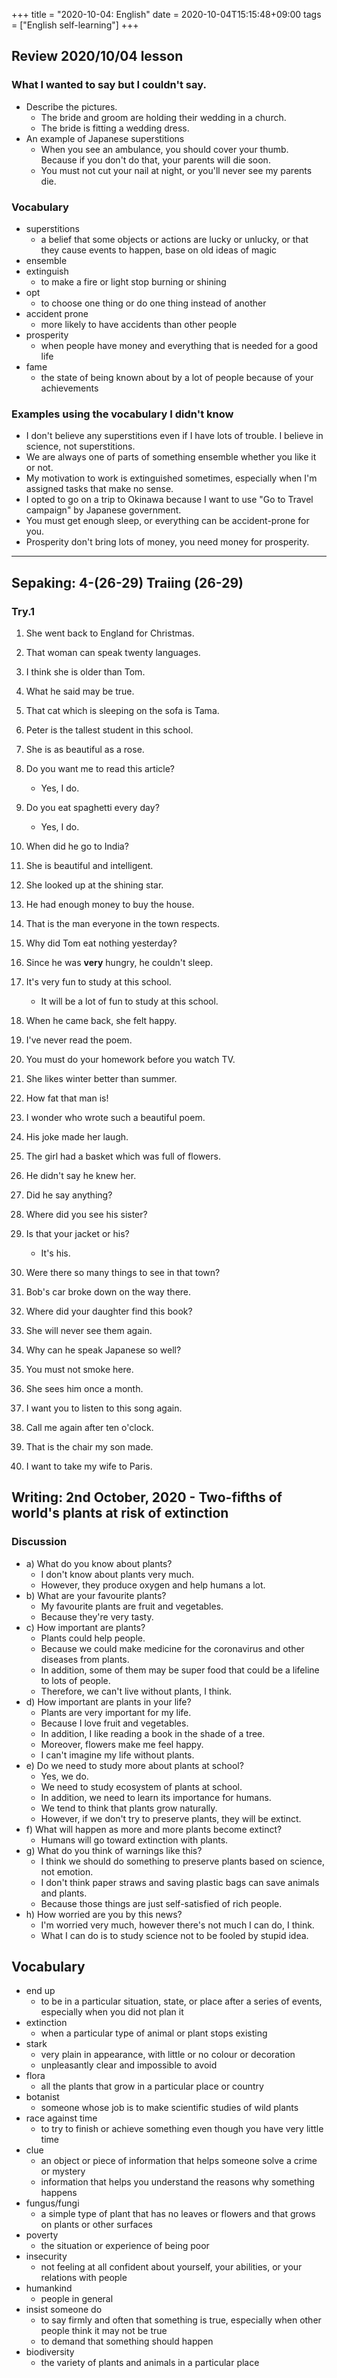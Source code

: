 +++
title =  "2020-10-04: English"
date = 2020-10-04T15:15:48+09:00
tags = ["English self-learning"]
+++
## Review 2020/10/04 lesson

### What I wanted to say but I couldn't say.

* Describe the pictures.
    - The bride and groom are holding their wedding in a church.
    - The bride is fitting a wedding dress.
* An example of Japanese superstitions
    - When you see an ambulance, you should cover your thumb. 
        Because if you don't do that, your parents will die soon.
    - You must not cut your nail at night, or you'll never see my parents die.

### Vocabulary

* superstitions
    - a belief that some objects or actions are lucky or unlucky, or that they cause events to happen, base on old ideas of magic
* ensemble
* extinguish
    - to make a fire or light stop burning or shining
* opt
    - to choose one thing or do one thing instead of another
* accident prone
    - more likely to have accidents than other people
* prosperity
    - when people have money and everything that is needed for a good life
* fame
    - the state of being known about by a lot of people because of your achievements

### Examples using the vocabulary I didn't know

* I don't believe any superstitions even if I have lots of trouble.
  I believe in science, not superstitions.
* We are always one of parts of something ensemble 
  whether you like it or not.
* My motivation to work is extinguished sometimes,
  especially when I'm assigned tasks that make no sense.
* I opted to go on a trip to Okinawa 
  because I want to use "Go to Travel campaign" by Japanese government.
* You must get enough sleep, or everything can be accident-prone for you.
* Prosperity don't bring lots of money, you need money for prosperity.

- - -

## Sepaking: 4-(26-29) Traiing (26-29)

### Try.1

1. She went back to England for Christmas.
2. That woman can speak twenty languages.
3. I think she is older than Tom.
4. What he said may be true.
5. That cat which is sleeping on the sofa is Tama.
6. Peter is the tallest student in this school.
7. She is as beautiful as a rose.
8. Do you want me to read this article?
    - Yes, I do.
9. Do you eat spaghetti every day?
    - Yes, I do.
10. When did he go to India?

1. She is beautiful and intelligent.
2. She looked up at the shining star.
3. He had enough money to buy the house.
4. That is the man everyone in the town respects. 
5. Why did Tom eat nothing yesterday?
6. Since he was **very** hungry, he couldn't sleep. 
7. It's very fun to study at this school.
    - It will be a lot of fun to study at this school.
8. When he came back, she felt happy.
9. I've never read the poem.
10. You must do your homework before you watch TV.

1. She likes winter better than summer.
2. How fat that man is!
3. I wonder who wrote such a beautiful poem.
4. His joke made her laugh.
5. The girl had a basket which was full of flowers.
6. He didn't say he knew her.
7. Did he say anything?
8. Where did you see his sister?
9. Is that your jacket or his?
    - It's his.
10. Were there so many things to see in that town?

1. Bob's car broke down on the way there.
2. Where did your daughter find this book?
3. She will never see them again.
4. Why can he speak Japanese so well?
5. You must not smoke here.
6. She sees him once a month.
7. I want you to listen to this song again.
8. Call me again after ten o'clock.
9. That is the chair my son made.
10. I want to take my wife to Paris.

## Writing: 2nd October, 2020 - Two-fifths of world's plants at risk of extinction

### Discussion

* a) What do you know about plants?
    - I don't know about plants very much.
    - However, they produce oxygen and help humans a lot.
* b) What are your favourite plants?
    - My favourite plants are fruit and vegetables.
    - Because they're very tasty.
* c) How important are plants?
    - Plants could help people.
    - Because we could make medicine for the coronavirus and other diseases from plants.
    - In addition, some of them may be super food that could be a lifeline to lots of people.
    - Therefore, we can't live without plants, I think.
* d) How important are plants in your life?
    - Plants are very important for my life.
    - Because I love fruit and vegetables.
    - In addition, I like reading a book in the shade of a tree.
    - Moreover, flowers make me feel happy.
    - I can't imagine my life without plants.
* e) Do we need to study more about plants at school?
    - Yes, we do.
    - We need to study ecosystem of plants at school.
    - In addition, we need to learn its importance for humans.
    - We tend to think that plants grow naturally.
    - However, if we don't try to preserve plants, they will be extinct.
* f) What will happen as more and more plants become extinct?
    - Humans will go toward extinction with plants.
* g) What do you think of warnings like this?
    - I think we should do something to preserve plants based on science, not emotion.
    - I don't think paper straws and saving plastic bags can save animals and plants.
    - Because those things are just self-satisfied of rich people.
* h) How worried are you by this news?
    - I'm worried very much, however there's not much I can do, I think.
    - What I can do is to study science not to be fooled by stupid idea.

## Vocabulary

* end up
    - to be in a particular situation, state, or place after a series of events, especially when you did not plan it
* extinction
    - when a particular type of animal or plant stops existing
* stark
    - very plain in appearance, with little or no colour or decoration
    - unpleasantly clear and impossible to avoid
* flora
    - all the plants that grow in a particular place or country
* botanist
    - someone whose job is to make scientific studies of wild plants
* race against time
    - to try to finish or achieve something even though you have very little time 
* clue
    - an object or piece of information that helps someone solve a crime or mystery
    - information that helps you understand the reasons why something happens
* fungus/fungi
    - a simple type of plant that has no leaves or flowers and that grows on plants or other surfaces
* poverty
    - the situation or experience of being poor
* insecurity
    - not feeling at all confident about yourself, your abilities, or your relations with people
* humankind
    - people in general
* insist someone do
    - to say firmly and often that something is true, especially when other people think it may not be true
    - to demand that something should happen
* biodiversity
    - the variety of plants and animals in a particular place


